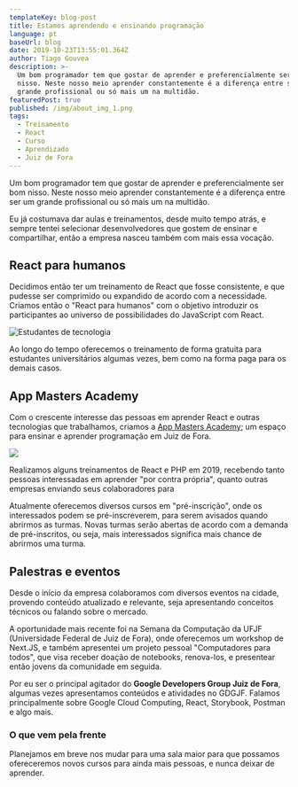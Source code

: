 ```yaml
---
templateKey: blog-post
title: Estamos aprendendo e ensinando programação
language: pt
baseUrl: blog
date: 2019-10-23T13:55:01.364Z
author: Tiago Gouvea
description: >-
  Um bom programador tem que gostar de aprender e preferencialmente ser bom
  nisso. Neste nosso meio aprender constantemente é a diferença entre ser um
  grande profissional ou só mais um na multidão.
featuredPost: true
published: /img/about_img_1.png
tags:
  - Treinamento
  - React
  - Curso
  - Aprendizado
  - Juiz de Fora
---
```

Um bom programador tem que gostar de aprender e preferencialmente ser bom nisso. Neste nosso meio aprender constantemente é a diferença entre ser um grande profissional ou só mais um na multidão.

Eu já costumava dar aulas e treinamentos, desde muito tempo atrás, e sempre tentei selecionar desenvolvedores que gostem de ensinar e compartilhar, então a empresa nasceu também com mais essa vocação.

## React para humanos

Decidimos então ter um treinamento de React que fosse consistente, e que pudesse ser comprimido ou expandido de acordo com a necessidade. Criamos então o "React para humanos" com o objetivo introduzir os participantes ao universo de possibilidades do JavaScript com React.

![Estudantes de tecnologia](/img/img_20181211_164658894.jpg)

Ao longo do tempo oferecemos o treinamento de forma gratuita para estudantes universitários algumas vezes, bem como na forma paga para os demais casos.

## App Masters Academy

Com o crescente interesse das pessoas em aprender React e outras tecnologias que trabalhamos, criamos a [App Masters Academy](https://academy.appmasters.io/); um espaço para ensinar e aprender programação em Juiz de Fora.

![](/img/logo-academy.png)

Realizamos alguns treinamentos de React e PHP em 2019, recebendo tanto pessoas interessadas em aprender "por contra própria", quanto outras empresas enviando seus colaboradores para 

Atualmente oferecemos diversos cursos em "pré-inscrição", onde os interessados podem se pré-inscreverem, para serem avisados quando abrirmos as turmas. Novas turmas serão abertas de acordo com a demanda de pré-inscritos, ou seja, mais interessados significa mais chance de abrirmos uma turma.

## Palestras e eventos

Desde o início da empresa colaboramos com diversos eventos na cidade, provendo conteúdo atualizado e relevante, seja apresentando conceitos técnicos ou falando sobre o mercado.

A oportunidade mais recente foi na Semana da Computação da UFJF (Universidade Federal de Juiz de Fora), onde oferecemos um workshop de Next.JS, e também apresentei um projeto pessoal "Computadores para todos", que visa receber doação de notebooks, renova-los, e presentear então jovens da comunidade em seguida.

Por eu ser o principal agitador do **Google Developers Group Juiz de Fora**, algumas vezes apresentamos conteúdos e atividades no GDGJF. Falamos principalmente sobre Google Cloud Computing, React, Storybook, Postman e algo mais.

### O que vem pela frente

Planejamos em breve nos mudar para uma sala maior para que possamos ofereceremos novos cursos para ainda mais pessoas, e nunca deixar de aprender.
